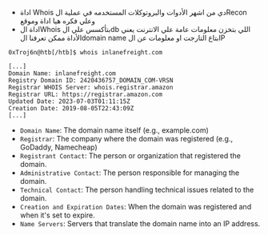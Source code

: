 - اداة Whois دي من اشهر الأدوات والبروتوكلات المستخدمه في عملية الRecon وعلي فكره هيا اداة وموقع
- اداة الWhois بتأكسس علي الdb اللي بتخزن معلومات عامة علي الانترنت يعني الأداة ممكن تعرفنا الdomain name بتاع التارجت او معلومات عن الIP

```shell-session
0xTroj6n@htb[/htb]$ whois inlanefreight.com

[...]
Domain Name: inlanefreight.com
Registry Domain ID: 2420436757_DOMAIN_COM-VRSN
Registrar WHOIS Server: whois.registrar.amazon
Registrar URL: https://registrar.amazon.com
Updated Date: 2023-07-03T01:11:15Z
Creation Date: 2019-08-05T22:43:09Z
[...]
```

- `Domain Name`: The domain name itself (e.g., example.com)
- `Registrar`: The company where the domain was registered (e.g., GoDaddy, Namecheap)
- `Registrant Contact`: The person or organization that registered the domain.
- `Administrative Contact`: The person responsible for managing the domain.
- `Technical Contact`: The person handling technical issues related to the domain.
- `Creation and Expiration Dates`: When the domain was registered and when it's set to expire.
- `Name Servers`: Servers that translate the domain name into an IP address.
